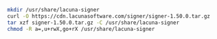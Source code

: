 ﻿```sh
mkdir /usr/share/lacuna-signer
curl -O https://cdn.lacunasoftware.com/signer/signer-1.50.0.tar.gz
tar xzf signer-1.50.0.tar.gz -C /usr/share/lacuna-signer
chmod -R a=,u+rwX,go+rX /usr/share/lacuna-signer
```
